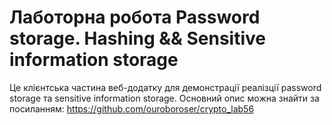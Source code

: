 # Лаботорна робота Password storage. Hashing && Sensitive information storage

Це клієнтська частина веб-додатку для демонстрації реалізції password storage та sensitive information storage. Основний опис можна знайти за посиланням: https://github.com/ouroboroser/crypto_lab56